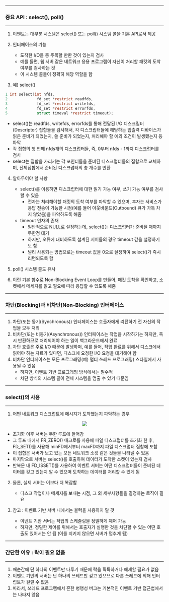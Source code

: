 -----
### 중요 API : select(), poll()
-----
1. 이벤트는 대부분 시스템은 select() 또는 poll() 시스템 콜을 기본 API로서 제공
2. 인터페이스의 기능
   - 도착한 I/O들 중 주목할 만한 것이 있는지 검사
   - 예를 들면, 웹 서버 같은 네트워크 응용 프로그램이 자신이 처리할 패킷의 도착 여부를 검사하는 것
   - 이 시스템 콜들이 정확히 해당 역할을 함

3. 예) select()
```c
1 int select(int nfds,
2             fd_set *restrict readfds,
3             fd_set *restrict writefds,
4             fd_set *restrict errorfds,
5             struct timeval *restrict timeout);
```
   - select()는 readfds, writefds, errorfds를 통해 전달된 I/O 디스크립터(Descriptor) 집합들을 검사해서, 각 디스크립터들에 해당하는 입출력 디바이스가 읽은 준비가 되었는지, 쓸 준비가 되었는지, 처리해야 할 예외 조건이 발생했는지 등 파악
   - 각 집합의 첫 번째 nfds개의 디스크럽터들, 즉, 0부터 nfds - 1까지 디스크럽터를 검사
   - select는 집합을 가리키는 각 포인터들을 준비된 디스크럽터들의 집합으로 교체하며, 전체집합에서 준비된 디스크럽터의 총 개수를 반환

4. 알아두어야 할 사항
   - select()를 이용하면 디스크럽터에 대한 읽기 가능 여부, 쓰기 가능 여부를 검사할 수 있음
     + 전자는 처리해야할 패킷의 도착 여부를 파악할 수 있으며, 후자는 서비스가 응답 전송이 가능한 시점(예를 들어 아웃바운드(Outbound) 큐가 가득 차지 않았음)을 파악하도록 해줌
   - timeout 인자의 존재
     + 일반적으로 NULL로 설정하는데, select()는 디스크럽터가 준비될 때까지 무한정 대기
     + 하지만, 오류에 대비하도록 설계된 서버들의 경우 timeout 값을 설정하기도 함
     + 널리 사용되는 방법으로는 timeout 값을 0으로 설정하여 select()가 즉시 리턴되도록 함

5. poll() 시스템 콜도 유사
6. 이런 기본 함수로 Non-Blocking Event Loop를 만들어, 패킷 도착을 확인하고, 소켓에서 메세지를 읽고 필요에 따라 응답할 수 있도록 해줌

-----
### 차단(Blocking)과 비차단(Non-Blocking) 인터페이스
-----
1. 차단(또는 동기(Synchronous)) 인터페이스는 호출자에게 리턴하기 전 자신의 작업을 모두 처리
2. 비차단(또는 비동기(Asynchronous)) 인터페이스는 작업을 시작하기는 하지만, 즉시 반환하므로 처리되어야 하는 일이 백그라운드에서 완료
3. 차단 호출은 주로 I/O 때문에 발생하며, 예를 들어, 작업 완료를 위해서 디스크에서 읽어야 하는 자료가 있다면, 디스크에 요청한 I/O 요청을 대기해야 함
4. 비차단 인터페이스는 모든 프로그래밍(예) 멀티 쓰레드 프로그래밍) 스타일에서 사용될 수 있음
   - 하지만, 이벤트 기반 프로그래밍 방식에서는 필수적
   - 차단 방식의 시스템 콜이 전체 시스템을 멈출 수 있기 때문임

-----
### select()의 사용
-----
1. 어떤 네트워크 디스크럽트에 메시지가 도착했는지 파악하는 경우
<div align="center">
<img src="https://github.com/user-attachments/assets/a3b0ab9a-6c0c-4bfc-a3c1-2ef2a52ceb66">
</div>

   - 초기화 이후 서버는 무한 루프에 들어감
   - 그 루프 내에서 FR_ZERO() 매크로를 사용해 파일 디스크럽터를 초기화 한 후, FD_SET()를 사용해 minFD에서부터 maxFD까지 파일 디스크럽터 집합에 포함
   - 이 집합은 서버가 보고 있는 모든 네트워크 소켓 같은 것들을 나타낼 수 있음
   - 마지막으로 서버는 select()를 호출하여 데이터가 도착한 소켓이 있는지 검사
   - 반복문 내 FD_ISSET()를 사용하여 이벤트 서버는 어떤 디스크럽터들이 준비된 데이터를 갖고 있는지 알 수 있으며 도착하는 데이터를 처리할 수 있게 됨

2. 물론, 실제 서버는 이보다 더 복잡함
   - 디스크 작업이나 메세지를 보내는 시점, 그 외 세부사항들을 결정하는 로직이 필요
  
3. 참고 : 이벤트 기반 서버 내에서는 블럭을 사용하지 말 것
   - 이벤트 기반 서버는 작업의 스케줄링을 정밀하게 제어 가능
   - 하지만, 정밀한 제어를 위해서는 호출자가 실행한 것을 차단할 수 있는 어떤 호출도 있어서는 안 됨 (이를 지키지 않으면 서버가 멈추게 됨)

-----
### 간단한 이유 : 락이 필요 없음
-----
1. 매순간에 단 하나의 이벤트만 다루기 때문에 락을 획득하거나 해제할 필요가 없음
2. 이벤트 기반의 서버는 단 하나의 쓰레드만 갖고 있으므로 다른 쓰레드에 의해 인터럽트가 걸릴 수 없음
3. 따라서, 쓰레드 프로그램에서 흔한 병행성 버그는 기본적인 이벤트 기반 접근법에서는 나타지 않음
